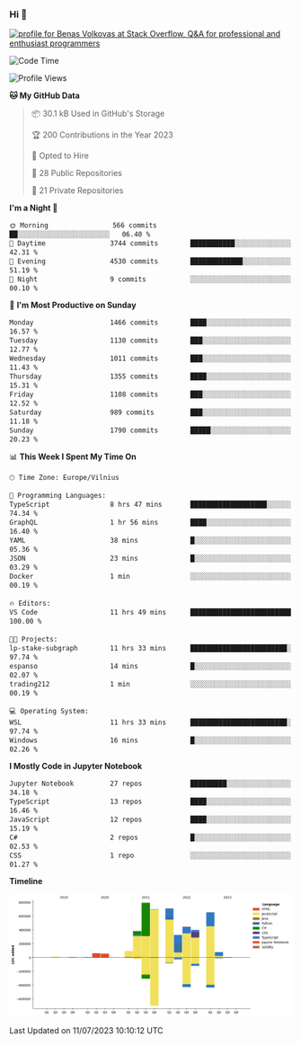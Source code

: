 ### Hi 👋
<a href="https://stackoverflow.com/users/14954249/benas-volkovas"><img src="https://stackoverflow.com/users/flair/14954249.png?theme=dark" width="208" height="58" alt="profile for Benas Volkovas at Stack Overflow, Q&amp;A for professional and enthusiast programmers" title="profile for Benas Volkovas at Stack Overflow, Q&amp;A for professional and enthusiast programmers"></a>

<!--START_SECTION:waka-->
![Code Time](http://img.shields.io/badge/Code%20Time-1%2C472%20hrs%2030%20mins-blue)

![Profile Views](http://img.shields.io/badge/Profile%20Views-0-blue)

**🐱 My GitHub Data** 

> 📦 30.1 kB Used in GitHub's Storage 
 > 
> 🏆 200 Contributions in the Year 2023
 > 
> 💼 Opted to Hire
 > 
> 📜 28 Public Repositories 
 > 
> 🔑 21 Private Repositories 
 > 
**I'm a Night 🦉** 

```text
🌞 Morning                566 commits         ██░░░░░░░░░░░░░░░░░░░░░░░   06.40 % 
🌆 Daytime                3744 commits        ███████████░░░░░░░░░░░░░░   42.31 % 
🌃 Evening                4530 commits        █████████████░░░░░░░░░░░░   51.19 % 
🌙 Night                  9 commits           ░░░░░░░░░░░░░░░░░░░░░░░░░   00.10 % 
```
📅 **I'm Most Productive on Sunday** 

```text
Monday                   1466 commits        ████░░░░░░░░░░░░░░░░░░░░░   16.57 % 
Tuesday                  1130 commits        ███░░░░░░░░░░░░░░░░░░░░░░   12.77 % 
Wednesday                1011 commits        ███░░░░░░░░░░░░░░░░░░░░░░   11.43 % 
Thursday                 1355 commits        ████░░░░░░░░░░░░░░░░░░░░░   15.31 % 
Friday                   1108 commits        ███░░░░░░░░░░░░░░░░░░░░░░   12.52 % 
Saturday                 989 commits         ███░░░░░░░░░░░░░░░░░░░░░░   11.18 % 
Sunday                   1790 commits        █████░░░░░░░░░░░░░░░░░░░░   20.23 % 
```


📊 **This Week I Spent My Time On** 

```text
🕑︎ Time Zone: Europe/Vilnius

💬 Programming Languages: 
TypeScript               8 hrs 47 mins       ███████████████████░░░░░░   74.34 % 
GraphQL                  1 hr 56 mins        ████░░░░░░░░░░░░░░░░░░░░░   16.40 % 
YAML                     38 mins             █░░░░░░░░░░░░░░░░░░░░░░░░   05.36 % 
JSON                     23 mins             █░░░░░░░░░░░░░░░░░░░░░░░░   03.29 % 
Docker                   1 min               ░░░░░░░░░░░░░░░░░░░░░░░░░   00.19 % 

🔥 Editors: 
VS Code                  11 hrs 49 mins      █████████████████████████   100.00 % 

🐱‍💻 Projects: 
lp-stake-subgraph        11 hrs 33 mins      ████████████████████████░   97.74 % 
espanso                  14 mins             █░░░░░░░░░░░░░░░░░░░░░░░░   02.07 % 
trading212               1 min               ░░░░░░░░░░░░░░░░░░░░░░░░░   00.19 % 

💻 Operating System: 
WSL                      11 hrs 33 mins      ████████████████████████░   97.74 % 
Windows                  16 mins             █░░░░░░░░░░░░░░░░░░░░░░░░   02.26 % 
```

**I Mostly Code in Jupyter Notebook** 

```text
Jupyter Notebook         27 repos            █████████░░░░░░░░░░░░░░░░   34.18 % 
TypeScript               13 repos            ████░░░░░░░░░░░░░░░░░░░░░   16.46 % 
JavaScript               12 repos            ████░░░░░░░░░░░░░░░░░░░░░   15.19 % 
C#                       2 repos             █░░░░░░░░░░░░░░░░░░░░░░░░   02.53 % 
CSS                      1 repo              ░░░░░░░░░░░░░░░░░░░░░░░░░   01.27 % 
```



**Timeline**

![Lines of Code chart](https://raw.githubusercontent.com/BenasVolkovas/BenasVolkovas/main/assets/bar_graph.png)


 Last Updated on 11/07/2023 10:10:12 UTC
<!--END_SECTION:waka-->
